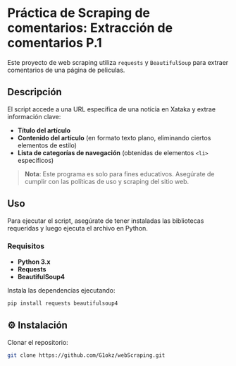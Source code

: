 # Práctica de Scraping de comentarios: Extracción de comentarios P.1

Este proyecto de web scraping utiliza `requests` y `BeautifulSoup` para extraer comentarios de una página de peliculas.

## Descripción

El script accede a una URL específica de una noticia en Xataka y extrae información clave:
- **Título del artículo**
- **Contenido del artículo** (en formato texto plano, eliminando ciertos elementos de estilo)
- **Lista de categorías de navegación** (obtenidas de elementos `<li>` específicos)

> **Nota**: Este programa es solo para fines educativos. Asegúrate de cumplir con las políticas de uso y scraping del sitio web.

## Uso

Para ejecutar el script, asegúrate de tener instaladas las bibliotecas requeridas y luego ejecuta el archivo en Python.

### Requisitos

- **Python 3.x**
- **Requests**
- **BeautifulSoup4**

Instala las dependencias ejecutando:

```bash
pip install requests beautifulsoup4
```

## ⚙️ Instalación
Clonar el repositorio:

```bash
git clone https://github.com/G1okz/webScraping.git

